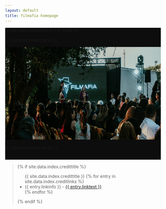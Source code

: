 ```yaml
---
layout: default
title: filmafia homepage
---
```

<div class="jumbotron jumbotron-fluid">
  <div class="container" style="background-color: #0d0d0d;>
    {% if site.data.index.title %}
    <h1 class="text-center text-title font-weight-bold">{{ site.data.index.title }}</h1>
    {% endif %}
    <p class="text-center lead">{{ site.data.index.para1 }}</p>
    <p class="text-center"> 
      <img src="assets/images/the_best_1/DSC07676_cropped.jpg" alt="cover" class="d-block mx-auto" height="300">
    </p>
    <p class="text-center lead">{{ site.data.index.para2 }}</p><br>
  </div>
</div>
<div class="container">
<blockquote>
  {% if site.data.index.credittitle %}
  <p>
    <ul class="text-center">{{ site.data.index.credittitle }}
      {% for entry in site.data.index.creditlinks %}
      <li>{{ entry.linkinfo }} - <a href="{{ entry.linkaddress }}" rel="nofollow noopner noreferer">{{ entry.linktext }}</a></li>
      {% endfor %}
    </ul>
  </p>
  {% endif %}
</blockquote>
</div>
